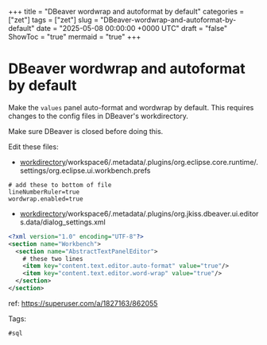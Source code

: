 +++
title = "DBeaver wordwrap and autoformat by default"
categories = ["zet"]
tags = ["zet"]
slug = "DBeaver-wordwrap-and-autoformat-by-default"
date = "2025-05-08 00:00:00 +0000 UTC"
draft = "false"
ShowToc = "true"
mermaid = "true"
+++

# DBeaver wordwrap and autoformat by default

Make the `values` panel auto-format and wordwrap by default. This requires changes to the config files in DBeaver's workdirectory.

Make sure DBeaver is closed before doing this.

Edit these files:

- [workdirectory]/workspace6/.metadata/.plugins/org.eclipse.core.runtime/.settings/org.eclipse.ui.workbench.prefs

```
# add these to bottom of file 
lineNumberRuler=true
wordwrap.enabled=true
```

- [workdirectory]/workspace6/.metadata/.plugins/org.jkiss.dbeaver.ui.editors.data/dialog_settings.xml

```xml
<?xml version="1.0" encoding="UTF-8"?>
<section name="Workbench">
  <section name="AbstractTextPanelEditor">
    # these two lines
    <item key="content.text.editor.auto-format" value="true"/>
    <item key="content.text.editor.word-wrap" value="true"/>
  </section>
</section>
```

ref: https://superuser.com/a/1827163/862055

Tags:

    #sql

[workdirectory]: https://github.com/dbeaver/dbeaver/wiki/Workspace-Location#default-location-of-the-workspace

